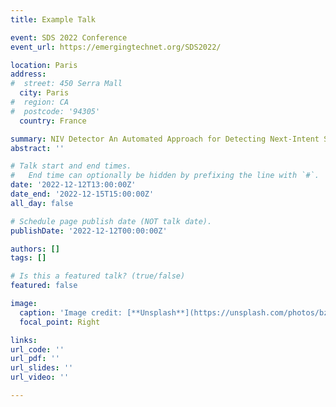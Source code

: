 ```yaml
---
title: Example Talk

event: SDS 2022 Conference
event_url: https://emergingtechnet.org/SDS2022/

location: Paris
address:
#  street: 450 Serra Mall
  city: Paris
#  region: CA
#  postcode: '94305'
  country: France

summary: NIV Detector An Automated Approach for Detecting Next-Intent Security Vulnerability in Android Applications
abstract: ''

# Talk start and end times.
#   End time can optionally be hidden by prefixing the line with `#`.
date: '2022-12-12T13:00:00Z'
date_end: '2022-12-15T15:00:00Z'
all_day: false

# Schedule page publish date (NOT talk date).
publishDate: '2022-12-12T00:00:00Z'

authors: []
tags: []

# Is this a featured talk? (true/false)
featured: false

image:
  caption: 'Image credit: [**Unsplash**](https://unsplash.com/photos/bzdhc5b3Bxs)'
  focal_point: Right

links:
url_code: ''
url_pdf: ''
url_slides: ''
url_video: ''

---
```


